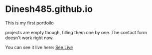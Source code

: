 # Dinesh485.github.io

This is my first portfoilo

projects are empty though, filling them one by one.
The contact form doesn't work right now.

You can see it live here: <a href = "http://dinesh485.github.io">See Live</a>
